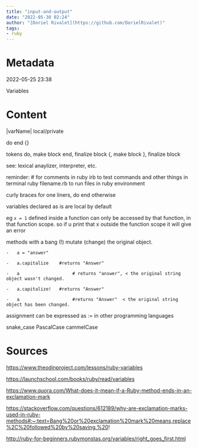 ```yaml
---
title: "input-and-output"
date: "2022-05-30 02:24"
author: "[Doriel Rivalet](https://github.com/DorielRivalet)"
tags:
- ruby
---
```


# Metadata
2022-05-25 23:38

Variables

# Content

|varName| local/private

do end {}

tokens
do, make block
end, finalize block
{, make block
}, finalize block

see: lexical anaylizer, interpreter, etc.

reminder: # for comments in ruby
irb to test commands and other things in terminal
ruby filename.rb to run files in ruby environment

curly braces for one liners, do end otherwise

variables declared as is are local by default

eg ```x = 1``` defined inside a function can only be accessed by that function, in that function scope.
so if u print that x outside the function scope it will give an error


methods with a bang (!) mutate (change) the original object.
```
-   a = "answer" 

-   a.capitalize    #returns "Answer" 

-   a                    # returns "answer", < the original string object wasn't changed. 

-   a.capitalize!   #returns "Answer" 

-   a                    #returns "Answer"  < the original string object has been changed.
```
assignment can be expressed as := in other programming languages

snake_case PascalCase cammelCase

# Sources

https://www.theodinproject.com/lessons/ruby-variables

https://launchschool.com/books/ruby/read/variables

https://www.quora.com/What-does-it-mean-if-a-Ruby-method-ends-in-an-exclamation-mark

https://stackoverflow.com/questions/612189/why-are-exclamation-marks-used-in-ruby-methods#:~:text=Bang%20or%20exclamation%20mark%20means,replace%2C%20followed%20by%20saving.%20!

http://ruby-for-beginners.rubymonstas.org/variables/right_goes_first.html